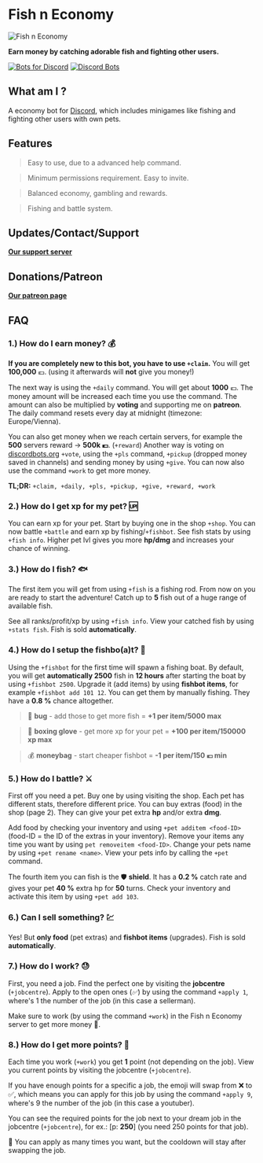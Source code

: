 # Fish n Economy

![Fish n Economy](https://cdn.discordapp.com/attachments/475276057013125130/625097736441561088/fishneconomy_patreon.png)

**Earn money by catching adorable fish and fighting other users.**

[![Bots for Discord](https://botsfordiscord.com/api/bot/486926264800903171/widget)](https://botsfordiscord.com/bots/486926264800903171) [![Discord Bots](https://top.gg/api/widget/486926264800903171.svg)](https://top.gg/bot/486926264800903171)

## **What am I ?**

A economy bot for [Discord](https://discordapp.com), which includes minigames like fishing and fighting other users with own pets.

## **Features**

> Easy to use, due to a advanced help command.

> Minimum permissions requirement. Easy to invite.

> Balanced economy, gambling and rewards.

> Fishing and battle system.

## **Updates/Contact/Support**

**[Our support server](https://discordapp.com/invite/W5Zj3G2)**

## **Donations/Patreon**

**[Our patreon page](https://www.patreon.com/fish_n_economy)**

## **FAQ**

### **1.) How do I earn money? 💰**

**If you are completely new to this bot, you have to use `+claim`.** You will get **100,000** 💶. (using it afterwards will **not** give you money!)

The next way is using the `+daily` command. You will get about **1000** 💶. The money amount will be increased each time you use the command. The amount can also be multiplied by **voting** and supporting me on **patreon**. The daily command resets every day at midnight (timezone: Europe/Vienna).

You can also get money when we reach certain servers, for example the **500** servers reward -> **500k 💶**. (`+reward`)
Another way is voting on [discordbots.org](https://discordbots.org/bot/486926264800903171) `+vote`, using the `+pls` command, `+pickup` (dropped money saved in channels) and sending money by using `+give`.
You can now also use the command `+work` to get more money.

**TL;DR:** `+claim, +daily, +pls, +pickup, +give, +reward, +work`

### **2.) How do I get xp for my pet? 🆙**

You can earn xp for your pet. Start by buying one in the shop `+shop`. You can now battle `+battle` and earn xp by fishing/`+fishbot`. See fish stats by using `+fish info`. Higher pet lvl gives you more **hp/dmg** and increases your chance of winning.

### **3.) How do I fish? 🐟**

The first item you will get from using `+fish` is a fishing rod. From now on you are ready to start the adventure! Catch up to **5** fish out of a huge range of available fish.

See all ranks/profit/xp by using `+fish info`. View your catched fish by using `+stats fish`. Fish is sold **automatically**.

### **4.) How do I setup the fishbo(a)t? 🎣**

Using the `+fishbot` for the first time will spawn a fishing boat. By default, you will get **automatically 2500** fish in **12 hours** after starting the boat by using `+fishbot 2500`. Upgrade it (add items) by using **fishbot items**, for example `+fishbot add 101 12`. You can get them by manually fishing. They have a **0.8 %** chance altogether.

> 🐛 **bug** - add those to get more fish = **+1 per item/5000 max**

> 🥊 **boxing glove** - get more xp for your pet = **+100 per item/150000 xp max**

> 💰 **moneybag** - start cheaper fishbot = **-1 per item/150 :euro: min**

### **5.) How do I battle? ⚔**

First off you need a pet. Buy one by using visiting the shop. Each pet has different stats, therefore different price. You can buy extras (food) in the shop (page 2). They can give your pet extra **hp** and/or extra **dmg**.

Add food by checking your inventory and using `+pet additem <food-ID>` (food-ID = the ID of the extras in your inventory). Remove your items any time you want by using `pet removeitem <food-ID>`. Change your pets name by using `+pet rename <name>`. View your pets info by calling the `+pet` command.

The fourth item you can fish is the 🛡 **shield**. It has a **0.2 %** catch rate and gives your pet **40 %** extra hp for **50** turns.  Check your inventory and activate this item by using `+pet add 103`.

### **6.) Can I sell something? 💹**

Yes! But **only food** (pet extras) and **fishbot items** (upgrades). Fish is sold **automatically**.

### **7.) How do I work? 😓**

First, you need a job. Find the perfect one by visiting the **jobcentre** (`+jobcentre`). Apply to the open ones (*✅*) by using the command `+apply 1`, where's 1 the number of the job (in this case a sellerman).

Make sure to work (by using the command `+work`) in the Fish n Economy server to get more money 🤑.

### **8.) How do I get more points? 🎫**

Each time you work (`+work`) you get **1** point (not depending on the job). 
View you current points by visiting the jobcentre (`+jobcentre`). 

If you have enough points for a specific a job, the emoji will swap from ❌ to ✅, which means you can apply for this job by using the command `+apply 9`, where's 9 the number of the job (in this case a youtuber).

You can see the required points for the job next to your dream job in the jobcentre (`+jobcentre`), for ex.: [p: **250**] (you need 250 points for that job).

💁 You can apply as many times you want, but the cooldown will stay after swapping the job.
